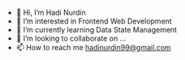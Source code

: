 - 👋 Hi, I’m Hadi Nurdin
- 👀 I’m interested in Frontend Web Development
- 🌱 I’m currently learning Data State Management
- 💞️ I’m looking to collaborate on ...
- 📫 How to reach me hadinurdin99@gmail.com

<!---
hadinur99/hadinur99 is a ✨ special ✨ repository because its `README.md` (this file) appears on your GitHub profile.
You can click the Preview link to take a look at your changes.
--->
